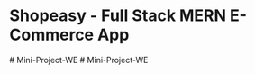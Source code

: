 # Shopeasy - Full Stack MERN E-Commerce App
#   M i n i - P r o j e c t - W E  
 #   M i n i - P r o j e c t - W E  
 